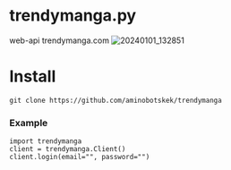 # trendymanga.py
web-api trendymanga.com
![20240101_132851](https://github.com/aminobotskek/trendymanga/assets/94906343/7fe07e64-2749-443e-b5da-8f93c1287567)
# Install
```
git clone https://github.com/aminobotskek/trendymanga
```

### Example
```python3
import trendymanga
client = trendymanga.Client()
client.login(email="", password="")
